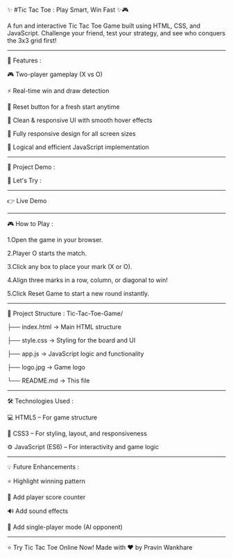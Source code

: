 ✨ #Tic Tac Toe : Play Smart, Win Fast ✨🎮

A fun and interactive Tic Tac Toe Game built using HTML, CSS, and JavaScript.
Challenge your friend, test your strategy, and see who conquers the 3x3 grid first!

---

🚀 Features :

🎮 Two-player gameplay (X vs O)

⚡ Real-time win and draw detection

🔁 Reset button for a fresh start anytime

🎨 Clean & responsive UI with smooth hover effects

📱 Fully responsive design for all screen sizes

🧠 Logical and efficient JavaScript implementation

---

📸 Project Demo :

🔗 Let's Try :

---

👉 Live Demo

---

🎮 How to Play :

1.Open the game in your browser.

2.Player O starts the match.

3.Click any box to place your mark (X or O).

4.Align three marks in a row, column, or diagonal to win!

5.Click Reset Game to start a new round instantly.

---

📂 Project Structure :
Tic-Tac-Toe-Game/

├── index.html   →  Main HTML structure

├── style.css    →  Styling for the board and UI

├── app.js       →  JavaScript logic and functionality

├── logo.jpg     →  Game logo

└── README.md    →  This file

---

🛠 Technologies Used :

💻 HTML5 – For game structure

🎨 CSS3 – For styling, layout, and responsiveness

⚙️ JavaScript (ES6) – For interactivity and game logic

---

💡 Future Enhancements :

⭐ Highlight winning pattern

🧮 Add player score counter

🔊 Add sound effects

🤖 Add single-player mode (AI opponent)

---

⭐ Try Tic Tac Toe Online Now!
Made with ❤️ by Pravin Wankhare
